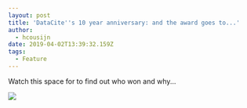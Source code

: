```yaml
---
layout: post
title: 'DataCite''s 10 year anniversary: and the award goes to...'
author:
  - hcousijn
date: 2019-04-02T13:39:32.159Z
tags:
  - Feature
---
```

Watch this space for to find out who won and why...

![](/images/uploads/20190402_015514.jpg)
